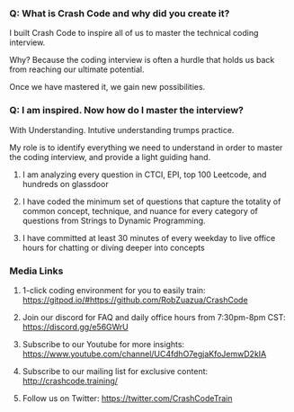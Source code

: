 ### Q: What is Crash Code and why did you create it?

I built Crash Code to inspire all of us to master the technical coding interview.

Why? Because the coding interview is often a hurdle that holds us back from reaching our ultimate potential.

Once we have mastered it, we gain new possibilities.

### Q: I am inspired. Now how do I master the interview?

With Understanding. Intutive understanding trumps practice.

My role is to identify everything we need to understand in order to master the coding interview, and provide a light guiding hand.

1. I am analyzing every question in CTCI, EPI, top 100 Leetcode, and hundreds on glassdoor

2. I have coded the minimum set of questions that capture the totality of common concept, technique, and nuance for every category of questions from Strings to Dynamic Programming.

3. I have committed at least 30 minutes of every weekday to live office hours for chatting or diving deeper into concepts 


### Media Links

1. 1-click coding environment for you to easily train: https://gitpod.io/#https://github.com/RobZuazua/CrashCode

2. Join our discord for FAQ and daily office hours from 7:30pm-8pm CST: https://discord.gg/e56GWrU

3. Subscribe to our Youtube for more insights: https://www.youtube.com/channel/UC4fdhO7egjaKfoJemwD2kIA

4. Subscribe to our mailing list for exclusive content: http://crashcode.training/

5. Follow us on Twitter: https://twitter.com/CrashCodeTrain
